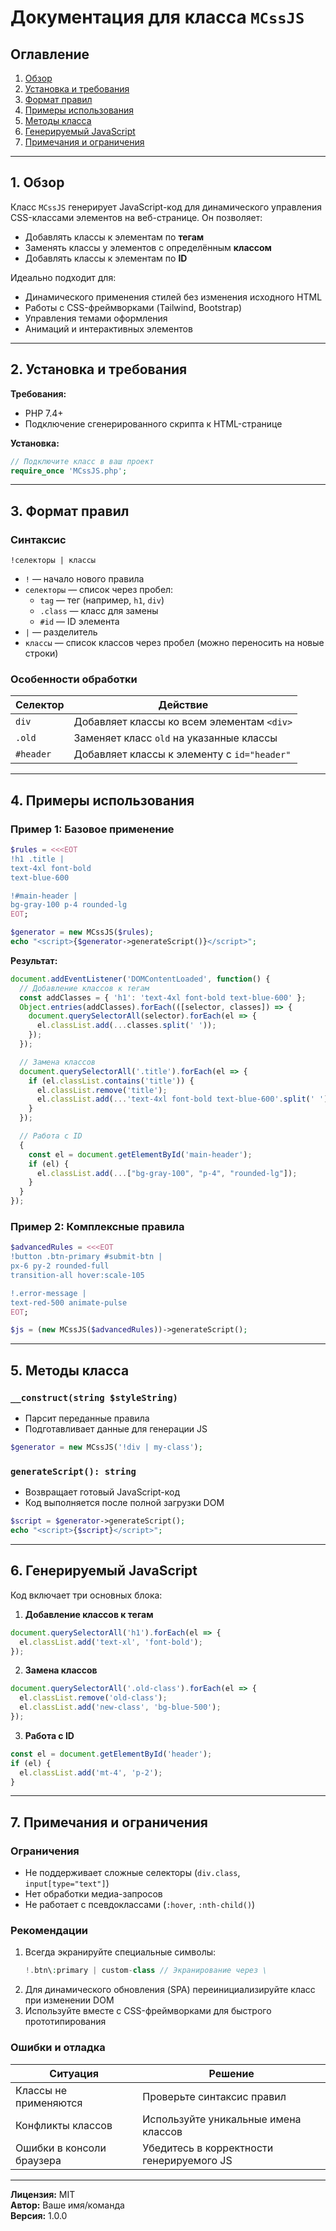 # Документация для класса `MCssJS`

## Оглавление
1. [Обзор](#обзор)
2. [Установка и требования](#установка-и-требования)
3. [Формат правил](#формат-правил)
4. [Примеры использования](#примеры-использования)
5. [Методы класса](#методы-класса)
6. [Генерируемый JavaScript](#генерируемый-javascript)
7. [Примечания и ограничения](#примечания-и-ограничения)

---

## 1. Обзор <a name="обзор"></a>
Класс `MCssJS` генерирует JavaScript-код для динамического управления CSS-классами элементов на веб-странице. Он позволяет:
- Добавлять классы к элементам по **тегам**
- Заменять классы у элементов с определённым **классом**
- Добавлять классы к элементам по **ID**

Идеально подходит для:
- Динамического применения стилей без изменения исходного HTML
- Работы с CSS-фреймворками (Tailwind, Bootstrap)
- Управления темами оформления
- Анимаций и интерактивных элементов

---

## 2. Установка и требования <a name="установка-и-требования"></a>
**Требования:**
- PHP 7.4+
- Подключение сгенерированного скрипта к HTML-странице

**Установка:**
```php
// Подключите класс в ваш проект
require_once 'MCssJS.php';
```

---

## 3. Формат правил <a name="формат-правил"></a>
### Синтаксис
```
!селекторы | классы
```
- `!` — начало нового правила
- `селекторы` — список через пробел:
  - `tag` — тег (например, `h1`, `div`)
  - `.class` — класс для замены
  - `#id` — ID элемента
- `|` — разделитель
- `классы` — список классов через пробел (можно переносить на новые строки)

### Особенности обработки
| Селектор  | Действие                                                                 |
|-----------|--------------------------------------------------------------------------|
| `div`     | Добавляет классы ко всем элементам `<div>`                              |
| `.old`    | Заменяет класс `old` на указанные классы                               |
| `#header` | Добавляет классы к элементу с `id="header"`                            |

---

## 4. Примеры использования <a name="примеры-использования"></a>

### Пример 1: Базовое применение
```php
$rules = <<<EOT
!h1 .title | 
text-4xl font-bold 
text-blue-600

!#main-header |
bg-gray-100 p-4 rounded-lg
EOT;

$generator = new MCssJS($rules);
echo "<script>{$generator->generateScript()}</script>";
```
**Результат:**
```javascript
document.addEventListener('DOMContentLoaded', function() {
  // Добавление классов к тегам
  const addClasses = { 'h1': 'text-4xl font-bold text-blue-600' };
  Object.entries(addClasses).forEach(([selector, classes]) => {
    document.querySelectorAll(selector).forEach(el => {
      el.classList.add(...classes.split(' '));
    });
  });

  // Замена классов
  document.querySelectorAll('.title').forEach(el => {
    if (el.classList.contains('title')) {
      el.classList.remove('title');
      el.classList.add(...'text-4xl font-bold text-blue-600'.split(' '));
    }
  });

  // Работа с ID
  {
    const el = document.getElementById('main-header');
    if (el) {
      el.classList.add(...["bg-gray-100", "p-4", "rounded-lg"]);
    }
  }
});
```

### Пример 2: Комплексные правила
```php
$advancedRules = <<<EOT
!button .btn-primary #submit-btn |
px-6 py-2 rounded-full 
transition-all hover:scale-105

!.error-message |
text-red-500 animate-pulse
EOT;

$js = (new MCssJS($advancedRules))->generateScript();
```

---

## 5. Методы класса <a name="методы-класса"></a>

### `__construct(string $styleString)`
- Парсит переданные правила
- Подготавливает данные для генерации JS

```php
$generator = new MCssJS('!div | my-class');
```

### `generateScript(): string`
- Возвращает готовый JavaScript-код
- Код выполняется после полной загрузки DOM

```php
$script = $generator->generateScript();
echo "<script>{$script}</script>";
```

---

## 6. Генерируемый JavaScript <a name="генерируемый-javascript"></a>
Код включает три основных блока:

1. **Добавление классов к тегам**
```javascript
document.querySelectorAll('h1').forEach(el => {
  el.classList.add('text-xl', 'font-bold');
});
```

2. **Замена классов**
```javascript
document.querySelectorAll('.old-class').forEach(el => {
  el.classList.remove('old-class');
  el.classList.add('new-class', 'bg-blue-500');
});
```

3. **Работа с ID**
```javascript
const el = document.getElementById('header');
if (el) {
  el.classList.add('mt-4', 'p-2');
}
```

---

## 7. Примечания и ограничения <a name="примечания-и-ограничения"></a>

### Ограничения
- Не поддерживает сложные селекторы (`div.class`, `input[type="text"]`)
- Нет обработки медиа-запросов
- Не работает с псевдоклассами (`:hover`, `:nth-child()`)

### Рекомендации
1. Всегда экранируйте специальные символы:
   ```php
   !.btn\:primary | custom-class // Экранирование через \
   ```
2. Для динамического обновления (SPA) переинициализируйте класс при изменении DOM
3. Используйте вместе с CSS-фреймворками для быстрого прототипирования

### Ошибки и отладка
| Ситуация                     | Решение                                  |
|------------------------------|------------------------------------------|
| Классы не применяются        | Проверьте синтаксис правил               |
| Конфликты классов            | Используйте уникальные имена классов     |
| Ошибки в консоли браузера    | Убедитесь в корректности генерируемого JS|

---

**Лицензия:** MIT  
**Автор:** Ваше имя/команда  
**Версия:** 1.0.0
